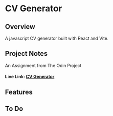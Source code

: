# CV Generator

## Overview

A javascript CV generator built with React and Vite.

## Project Notes

An Assignment from The Odin Project

#### Live Link: [CV Generator]()

## Features

## To Do
